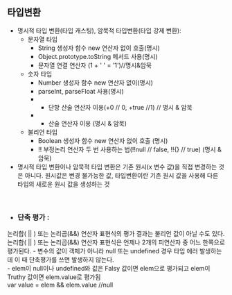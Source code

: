 ## 타입변환
-   명시적 타입 변환(타입 캐스팅), 암묵적 타입변환(타입 강제 변환): 
    -   문자열 타입
        -   String 생성자 함수  new 연산자 없이 호출(명시)
        -   Object.prototype.toString 메서드 사용(명시)
        -   문자열 연결 연산자 (1 + ' ' = '1')//명시&암묵
    -   숫자 타입
        -   Number 생성자 함수 new 연산자 없이(명시)
        -   parseInt, parseFloat 사용(명시)
        -   + 단항 산술 연산자 이용(+0 // 0, +true //1) // 명시 & 암묵
        -   * 산술 연산자 이용 (명시 & 암묵)
    -   불리언 타입 
        - Boolean 생성자 함수 new 연산자 없이 호출 (명시)
        - !! 부정논리 연산자 두 번 사용하는 법(!!null // false, !!{} // true) (명시 & 암묵)
-   명시적 타입 변환이나 암묵적 타입 변환은 기존 원시(x 변수 값)을 직접 변경하는 것은 아니다. 원시값은 변경 불가능한 값, 타입변환이란 기존 원시 값을 사용해 다른 타입의 새로운 원시 값을 생성하는 것

<br>

-   ### 단축 평가 : <br> 
논리합( || ) 또는 논리곱(&&) 연산자 표현식의 평가 결과는 불리언 값이 아닐 수도 있다. 논리합( || ) 또는 논리곱(&&) 연산자 표현식은 언제나 2개의 피연산자 중 어느 한쪽으로 평가된다.
    -   변수의 값이 객체가 아니라 null 또는 undefined 경우 타입 에러 발생하는데 이 때 단축평가를 쓰면 발생하지 않는다.  
        -   elem이 null이나 undefined와 값은 Falsy 값이면 elem으로 평가되고 elem이 Truthy 값이면 elem.value로 평가됨 <br>
		var value = elem && elem.value //null
